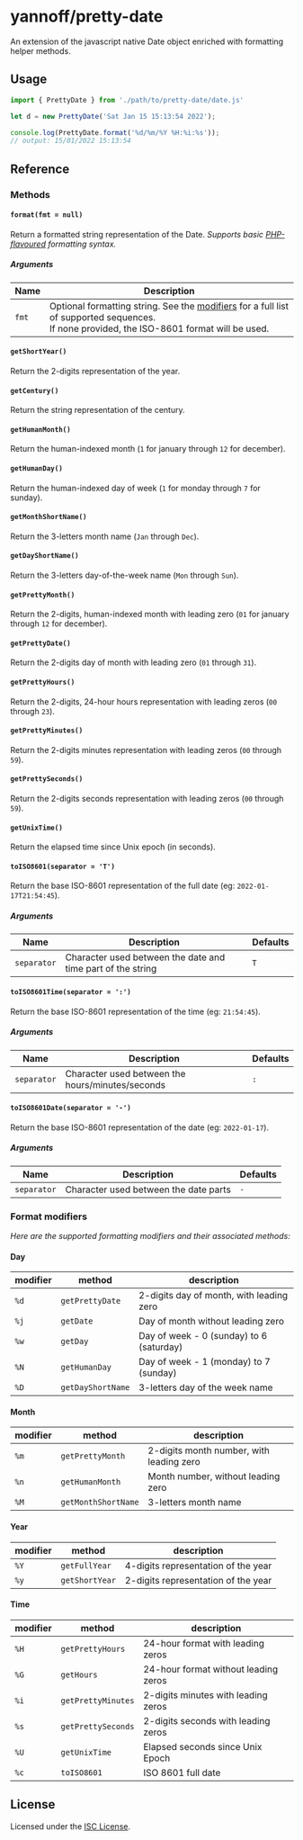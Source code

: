 # yannoff/pretty-date
 
An extension of the javascript native Date object enriched with formatting helper methods.

## Usage

```javascript
import { PrettyDate } from './path/to/pretty-date/date.js'

let d = new PrettyDate('Sat Jan 15 15:13:54 2022');

console.log(PrettyDate.format('%d/%m/%Y %H:%i:%s'));
// output: 15/01/2022 15:13:54
```

## Reference

### Methods

#### `format(fmt = null)`

Return a formatted string representation of the Date. _Supports basic [PHP-flavoured](https://www.php.net/manual/en/datetime.format.php) formatting syntax._

##### Arguments

Name|Description
---|---
`fmt`| Optional formatting string. See the [modifiers](#format-modifiers) for a full list of supported sequences.<br/>If none provided, the ISO-8601 format will be used.

#### `getShortYear()`

Return the 2-digits representation of the year.

#### `getCentury()`

Return the string representation of the century.

#### `getHumanMonth()`

Return the human-indexed month (`1` for january through `12` for december).

#### `getHumanDay()`

Return the human-indexed day of week (`1` for monday through `7` for sunday).

#### `getMonthShortName()`

Return the 3-letters month name (`Jan` through `Dec`).

#### `getDayShortName()`

Return the 3-letters day-of-the-week name (`Mon` through `Sun`).

#### `getPrettyMonth()`

Return the 2-digits, human-indexed month with leading zero (`01` for january through `12` for december).

#### `getPrettyDate()`

Return the 2-digits day of month with leading zero (`01` through `31`).

#### `getPrettyHours()`

Return the 2-digits, 24-hour hours representation with leading zeros (`00` through `23`).

#### `getPrettyMinutes()`

Return the 2-digits minutes representation with leading zeros (`00` through `59`).

#### `getPrettySeconds()`

Return the 2-digits seconds representation with leading zeros (`00` through `59`).

#### `getUnixTime()`

Return the elapsed time since Unix epoch (in seconds).

#### `toISO8601(separator = 'T')`

Return the base ISO-8601 representation of the full date (eg: `2022-01-17T21:54:45`).

##### Arguments

Name|Description|Defaults
---|---|---
`separator`|Character used between the date and time part of the string|`T`

#### `toISO8601Time(separator = ':')`

Return the base ISO-8601 representation of the time (eg: `21:54:45`).

##### Arguments

Name|Description|Defaults
---|---|---
`separator`|Character used between the hours/minutes/seconds|`:`

#### `toISO8601Date(separator = '-')`

Return the base ISO-8601 representation of the date (eg: `2022-01-17`).

##### Arguments

Name|Description|Defaults
---|---|---
`separator`|Character used between the date parts|`-`

### Format modifiers

_Here are the supported formatting modifiers and their associated methods:_


#### Day

modifier|method|description
---|---|---
`%d`| `getPrettyDate`|2-digits day of month, with leading zero
`%j`| `getDate`|Day of month without leading zero
`%w`| `getDay`|Day of week - 0 (sunday) to 6 (saturday)
`%N`| `getHumanDay`|Day of week - 1 (monday) to 7 (sunday)
`%D`| `getDayShortName`|3-letters day of the week name

#### Month

modifier|method|description
---|---|---
`%m`| `getPrettyMonth`| 2-digits month number, with leading zero
`%n`| `getHumanMonth`| Month number, without leading zero
`%M`| `getMonthShortName`|3-letters month name

#### Year

modifier|method|description
---|---|---
`%Y`| `getFullYear`|4-digits representation of the year
`%y`| `getShortYear`|2-digits representation of the year

#### Time

modifier|method|description
---|---|---
`%H`| `getPrettyHours`|24-hour format with leading zeros
`%G`| `getHours`|24-hour format without leading zeros
`%i`| `getPrettyMinutes`|2-digits minutes with leading zeros
`%s`| `getPrettySeconds`|2-digits seconds with leading zeros
`%U`| `getUnixTime`|Elapsed seconds since Unix Epoch
`%c`| `toISO8601`|ISO 8601 full date


## License

Licensed under the [ISC License](LICENSE).
